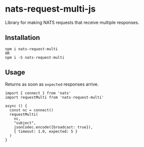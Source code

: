 # nats-request-multi-js

Library for making NATS requests that receive multiple responses.

## Installation

```
npm i nats-request-multi
OR
npm i -S nats-request-multi
```

## Usage

Returns as soon as `expected` responses arrive.

```
import { connect } from 'nats'
import requestMulti from 'nats-request-multi'

async () {
  const nc = connect()
  requestMulti(
    nc,
    "subject",
    jsonCodec.encode({broadcast: true}),
    { timeout: 1.0, expected: 5 }
  )
}
```
